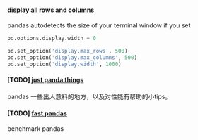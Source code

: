 #### display all rows and columns

 pandas autodetects the size of your terminal window if you set 

```python
pd.options.display.width = 0
```

```python
pd.set_option('display.max_rows', 500)
pd.set_option('display.max_columns', 500)
pd.set_option('display.width', 1000)
```



#### [**TODO**] [just panda things](https://github.com/chiphuyen/just-pandas-things/blob/master/just-pandas-things.ipynb) 

pandas 一些出人意料的地方，以及对性能有帮助的小tips。

#### **[TODO]** [fast pandas](https://github.com/mm-mansour/Fast-Pandas)

benchmark pandas